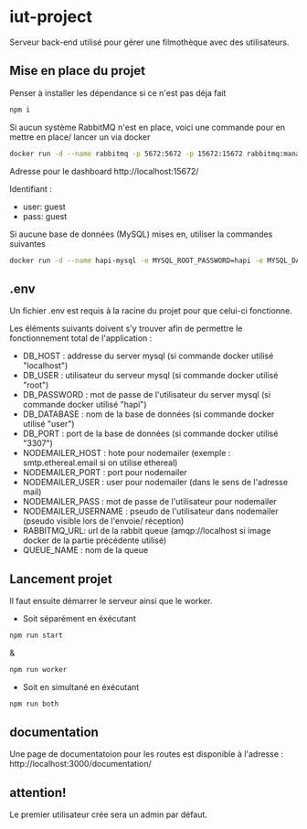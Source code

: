 # iut-project

Serveur back-end utilisé pour gérer une filmothèque avec des utilisateurs.

## Mise en place du projet

Penser à installer les dépendance si ce n'est pas déja fait
```bash
npm i
```
Si aucun système RabbitMQ n'est en place, voici une commande pour en mettre en place/ lancer un via docker
```bash
docker run -d --name rabbitmq -p 5672:5672 -p 15672:15672 rabbitmq:management
```
Adresse pour le dashboard 
http://localhost:15672/ 

Identifiant : 
- user: guest
- pass: guest

Si aucune base de données (MySQL) mises en, utiliser la commandes suivantes
```bash
docker run -d --name hapi-mysql -e MYSQL_ROOT_PASSWORD=hapi -e MYSQL_DATABASE=user -p3307:3306 mysql:8.0 --default-authentication-plugin=mysql_native_password
```

## .env

Un fichier .env est requis à la racine du projet pour que celui-ci fonctionne.

Les éléments suivants doivent s'y trouver afin de permettre le fonctionnement total de l'application :
- DB_HOST : addresse du server mysql (si commande docker utilisé "localhost")
- DB_USER : utilisateur du serveur mysql (si commande docker utilisé "root")
- DB_PASSWORD : mot de passe de l'utilisateur du server mysql (si commande docker utilisé "hapi")
- DB_DATABASE : nom de la base de données (si commande docker utilisé "user")
- DB_PORT : port de la base de données (si commande docker utilisé "3307")
- NODEMAILER_HOST : hote pour nodemailer (exemple : smtp.ethereal.email si on utilise ethereal)
- NODEMAILER_PORT : port pour nodemailer
- NODEMAILER_USER : user pour nodemailer (dans le sens de l'adresse mail)
- NODEMAILER_PASS : mot de passe de l'utilisateur pour nodemailer
- NODEMAILER_USERNAME : pseudo de l'utilisateur dans nodemailer (pseudo visible lors de l'envoie/ réception)
- RABBITMQ_URL: url de la rabbit queue (amqp://localhost si image docker de la partie précédente utilisé)
- QUEUE_NAME : nom de la queue 


## Lancement projet

Il faut ensuite démarrer le serveur ainsi que le worker.
- Soit séparément en éxécutant 
```bash
npm run start
```
&
```bash
npm run worker
```

- Soit en simultané en éxécutant
```bash
npm run both
``` 

## documentation

Une page de documentatoion pour les routes est disponible à l'adresse : 
http://localhost:3000/documentation/

## attention!

Le premier utilisateur crée sera un admin par défaut.

